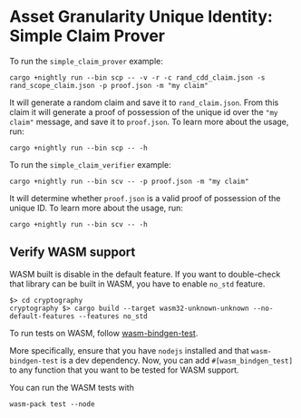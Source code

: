 # Asset Granularity Unique Identity: Simple Claim Prover

To run the `simple_claim_prover` example:
```
cargo +nightly run --bin scp -- -v -r -c rand_cdd_claim.json -s rand_scope_claim.json -p proof.json -m "my claim"
```

It will generate a random claim and save it to `rand_claim.json`. From this claim it will generate a proof of possession of the unique id over the `"my claim"` message, and save it to `proof.json`.
To learn more about the usage, run:
```
cargo +nightly run --bin scp -- -h
```

To run the `simple_claim_verifier` example:
```
cargo +nightly run --bin scv -- -p proof.json -m "my claim"
```
It will determine whether `proof.json` is a valid proof of possession of the unique ID.
To learn more about the usage, run:
```
cargo +nightly run --bin scv -- -h
```

## Verify WASM support

WASM built is disable in the default feature. If you want to double-check that library can be built
in WASM, you have to enable `no_std` feature.

```
$> cd cryptography
cryptography $> cargo build --target wasm32-unknown-unknown --no-default-features --features no_std
```

To run tests on WASM, follow [wasm-bindgen-test][wasm-bindgen-test].

More specifically, ensure that you have `nodejs` installed and that `wasm-bindgen-test` is a dev dependency.
Now, you can add `#[wasm_bindgen_test]` to any function that you want to be tested for WASM support.

You can run the WASM tests with
```
wasm-pack test --node
```

[wasm-bindgen-test]: https://rustwasm.github.io/docs/wasm-bindgen/wasm-bindgen-test/usage.html
[wiki_main_design]: https://polymath.atlassian.net/wiki/spaces/PC/pages/172523576/Asset+Granularity+Unique+Identity
[wiki_crypto_design]: https://polymath.atlassian.net/wiki/spaces/CE/pages/202571817/Claim+Proof+Prototype